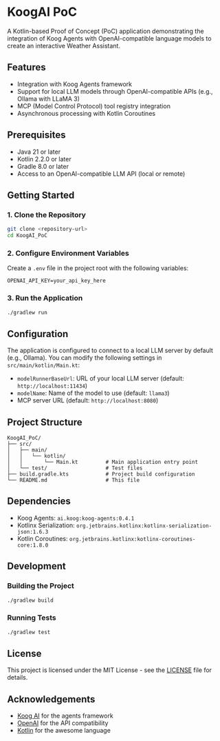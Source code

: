 # KoogAI PoC

A Kotlin-based Proof of Concept (PoC) application demonstrating the integration of Koog Agents with OpenAI-compatible language models to create an interactive Weather Assistant.

## Features

- Integration with Koog Agents framework
- Support for local LLM models through OpenAI-compatible APIs (e.g., Ollama with LLaMA 3)
- MCP (Model Control Protocol) tool registry integration
- Asynchronous processing with Kotlin Coroutines

## Prerequisites

- Java 21 or later
- Kotlin 2.2.0 or later
- Gradle 8.0 or later
- Access to an OpenAI-compatible LLM API (local or remote)

## Getting Started

### 1. Clone the Repository

```bash
git clone <repository-url>
cd KoogAI_PoC
```

### 2. Configure Environment Variables

Create a `.env` file in the project root with the following variables:

```
OPENAI_API_KEY=your_api_key_here
```

### 3. Run the Application

```bash
./gradlew run
```

## Configuration

The application is configured to connect to a local LLM server by default (e.g., Ollama). You can modify the following settings in `src/main/kotlin/Main.kt`:

- `modelRunnerBaseUrl`: URL of your local LLM server (default: `http://localhost:11434`)
- `modelName`: Name of the model to use (default: `llama3`)
- MCP server URL (default: `http://localhost:8080`)

## Project Structure

```
KoogAI_PoC/
├── src/
│   ├── main/
│   │   └── kotlin/
│   │       └── Main.kt         # Main application entry point
│   └── test/                   # Test files
├── build.gradle.kts            # Project build configuration
└── README.md                   # This file
```

## Dependencies

- Koog Agents: `ai.koog:koog-agents:0.4.1`
- Kotlinx Serialization: `org.jetbrains.kotlinx:kotlinx-serialization-json:1.6.3`
- Kotlin Coroutines: `org.jetbrains.kotlinx:kotlinx-coroutines-core:1.8.0`

## Development

### Building the Project

```bash
./gradlew build
```

### Running Tests

```bash
./gradlew test
```

## License

This project is licensed under the MIT License - see the [LICENSE](LICENSE) file for details.

## Acknowledgements

- [Koog AI](https://koog.ai/) for the agents framework
- [OpenAI](https://openai.com/) for the API compatibility
- [Kotlin](https://kotlinlang.org/) for the awesome language
